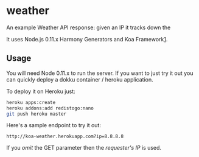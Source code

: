 # weather

An example Weather API response: given an IP it tracks down the 

It uses Node.js 0.11.x Harmony Generators and Koa Framework[1].

## Usage
You will need Node 0.11.x to run the server. 
If you want to just try it out you can quickly deploy a dokku container / heroku application.

To deploy it on Heroku just:

```bash
heroku apps:create
heroku addons:add redistogo:nano
git push heroku master
```

Here's a sample endpoint to try it out:

`http://koa-weather.herokuapp.com?ip=8.8.8.8`

If you *omit* the GET parameter then the *requester's IP* is used.

[1]: http://koajs.com/